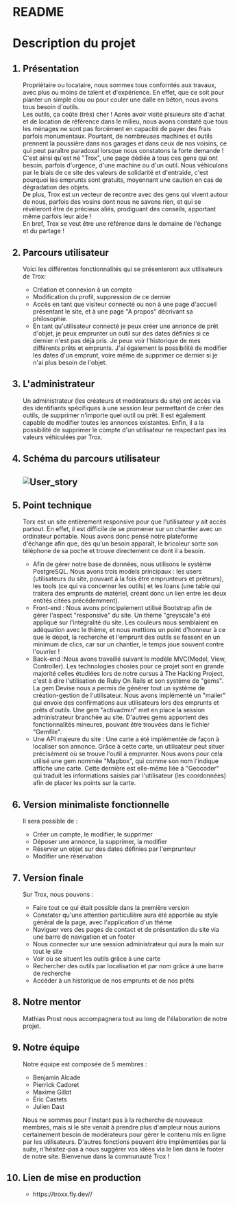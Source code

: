 # README

<h1>Description du projet</h1>

<ol>
  <h2><li>Présentation</li></h2>
    <p>Propriétaire ou locataire, nous sommes tous conforntés aux travaux, avec plus ou moins de talent et d'expérience. En effet, que ce soit pour planter un simple clou ou pour couler une dalle en béton, nous avons tous besoin d'outils. <br>Les outils, ça coûte (très) cher ! Après avoir visité plsuieurs site d'achat et de location de référence dans le milieu, nous avons constaté que tous les ménages ne sont pas forcément en capacité de payer des frais parfois monumentaux. Pourtant, de nombreuses machines et outils prennent la poussière dans nos garages et dans ceux de nos voisins, ce qui peut paraître paradoxal lorsque nous constatons la forte demande !<br>C'est ainsi qu'est né "Trox", une page dédiée à tous ces gens qui ont besoin, parfois d'urgence, d'une machine ou d'un outil. Nous véhiculons par le biais de ce site des valeurs de solidarité et d'entraide, c'est pourquoi les emprunts sont gratuits, moyennant une caution en cas de dégradation des objets.<br>De plus, Trox est un vecteur de recontre avec des gens qui vivent autour de nous, parfois des vosins dont nous ne savons rien, et qui se révèleront être de précieux aliés, prodiguant des conseils, apportant même parfois leur aide !<br>En bref, Trox se veut être une référence dans le domaine de l'échange et du partage !</p>
  
  <h2><li>Parcours utilisateur</li></h2>
    <p>Voici les différentes fonctionnalités qui se présenteront aux utilisateurs de Trox:</p>
    <ul>
      <li>Création et connexion à un compte</li>
      <li>Modification du profil, suppression de ce dernier</li>
      <li>Accès en tant que visiteur connecté ou non à une page d'accueil présentant le site, et à une page "A propos" décrivant sa philosophie.</li>
      <li>En tant qu'utilisateur connecté je peux créer une annonce de prêt d'objet, je peux emprunter un outil sur des dates définies si ce dernier n'est pas déjà pris. Je peux voir l'historique de mes différents prêts et emprunts. J'ai également la possibilité de modifier les dates d'un emprunt, voire même de supprimer ce dernier si je n'ai plus besoin de l'objet.</p>
    </ul>

  <h2><li>L'administrateur</li></h2>
    <p>Un administrateur (les créateurs et modérateurs du site) ont accès via des identifiants spécifiques à une session leur permettant de créer des outils, de supprimer n'importe quel outil ou prêt. Il est également capable de modifier toutes les annonces existantes. Enfin, il a la possibilité de supprimer le compte d'un utilisateur ne respectant pas les valeurs véhiculées par Trox.</p>
  
  <h2><li>Schéma du parcours utilisateur</li><h2>
    <img src="/images/user_story.jpg" alt="User_story"/>
  
  <h2><li>Point technique</li></h2>
    <p>Torx est un site entièrement responsive pour que l'utilisateur y ait accès partout. En effet, il est difficile de se promener sur un chantier avec un ordinateur portable. Nous avons donc pensé notre plateforme d'échange afin que, dès qu'un besoin apparaît, le bricoleur sorte son téléphone de sa poche et trouve directement ce dont il a besoin.</p>

  <ul>
    <li>Afin de gérer notre base de données, nous utilisons le système PostgreSQL. Nous avons trois models principaux : les users (utilisateurs du site, pouvant à la fois être emprunteurs et prêteurs), les tools (ce qui va concerner les outils) et les loans (une table qui traitera des emprunts de matériel, créant donc un lien entre les deux entités citées précédemment).</li>
    <li>Front-end : Nous avons principalement utilisé Bootstrap afin de gérer l'aspect "responsive" du site. Un thème "greyscale"a été appliqué sur l'intégralité du site. Les couleurs nous semblaient en adéquation avec le thème, et nous mettions un point d'honneur à ce que le dépot, la recherche et l'emprunt des outils se fassent en un minimum de clics, car sur un chantier, le temps joue souvent contre l'ouvrier !</li>
    <li>Back-end :Nous avons travaillé suivant le modèle MVC(Model, View, Controller). Les technologies chosies pour ce projet sont en grande majorité celles étudiées lors de notre cursus à The Hacking Project, c'est à dire l'utilisation de Ruby On Rails et son système de "gems". La gem Devise nous a permis de générer tout un système de création-gestion de l'utilisateur. Nous avons implémenté un "mailer" qui envoie des confirmations aux utilisateurs lors des emprunts et prêts d'outils. Une gem "activadmin" met en place la session administrateur branchée au site. D'autres gems apportent des fonctionnalités mineures, pouvant être trouvées dans le fichier "Gemfile". </li>
    <li>Une API majeure du site : Une carte a été implémentée de façon à localiser son annonce. Grâce à cette carte, un utilisateur peut situer précisément où se trouve l'outil à emprunter. Nous avons pour cela utilisé une gem nommée "Mapbox", qui comme son nom l'indique affiche une carte. Cette dernière est elle-même liée à "Geocoder" qui traduit les informations saisies par l'utilisateur (les coordonnées) afin de placer les points sur la carte.</li>
  </ul>

  <h2><li>Version minimaliste fonctionnelle</li></h2>
    <p>Il sera possible de :</p>
      <ul>
        <li>Créer un compte, le modifier, le supprimer</li>
        <li>Déposer une annonce, la supprimer, la modifier</li>
        <li>Réserver un objet sur des dates définies par l'emprunteur</li>
        <li>Modifier une réservation</li>
      </ul>
  
  <h2><li>Version finale</li></h2>
    <p>Sur Trox, nous pouvons :</p>
      <ul>
        <li>Faire tout ce qui était possible dans la première version</li>
        <li>Constater qu'une attention particulière aura été apportée au style général de la page, avec l'application d'un thème</li>
        <li>Naviguer vers des pages de contact et de présentation du site via une barre de navigation et un footer </li>
        <li>Nous connecter sur une session administrateur qui aura la main sur tout le site</li>
        <li>Voir où se situent les outils grâce à une carte</li>
        <li>Rechercher des outils par localisation et par nom grâce à une barre de recherche</li>
        <li>Accéder à un historique de nos emprunts et de nos prêts</li>
      </ul>

  <h2><li>Notre mentor</li></h2>
    <p>Mathias Prost nous accompagnera tout au long de l'élaboration de notre projet.</p>
  
  <h2><li>Notre équipe</li></h2>
    <p>Notre équipe est composée de 5 membres :</p>
      <ul>
        <li>Benjamin Alcade</li>
        <li>Pierrick Cadoret</li>
        <li>Maxime Gillot</li>
        <li>Éric Castets</li>
        <li>Julien Dast</li>
      </ul>
    <p>Nous ne sommes pour l'instant pas à la recherche de nouveaux membres, mais si le site venait à prendre plus d'ampleur nous aurions certainement besoin de modérateurs pour gérer le contenu mis en ligne par les utilisateurs. D'autres fonctions peuvent être implémentées par la suite, n'hésitez-pas à nous suggérer vos idées via le lien dans le footer de notre site. Bienvenue dans la communauté Trox !</p>

  <h2><li>Lien de mise en production</li></h2>
    <ul>
      <li>https://troxx.fly.dev//</li>
    </ul>
</ol>
  
